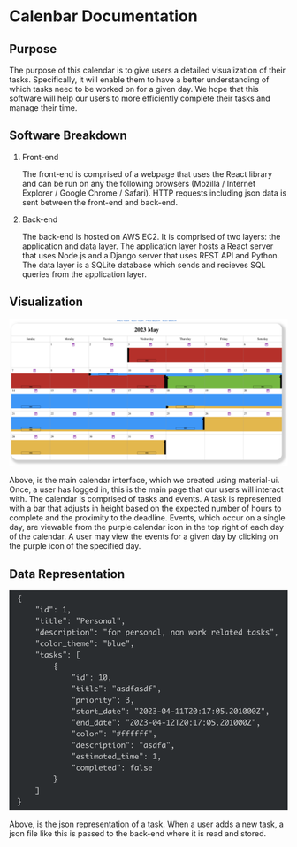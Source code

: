 # Calenbar Documentation

## Purpose

The purpose of this calendar is to give users a detailed visualization of their tasks. Specifically, it will enable them to have a better understanding of which tasks need to be worked on for a given day. We hope that this software will help our users to more efficiently complete their tasks and manage their time.

## Software Breakdown

1. Front-end
   
   The front-end is comprised of a webpage that uses the React library and can be run on any the following browsers (Mozilla / Internet Explorer / Google Chrome / Safari).
   HTTP requests including json data is sent between the front-end and back-end.
   
2. Back-end
 
   The back-end is hosted on AWS EC2. It is comprised of two layers: the application and data layer. The application layer hosts a React server that uses Node.js and a      Django server that uses REST API and Python. The data layer is a SQLite database which sends and recieves SQL queries from the application layer. 

## Visualization

![alt text](https://github.com/pjvf17/320-calenBar/blob/main/images/mainUI.png)

Above, is the main calendar interface, which we created using material-ui. Once, a user has logged in, this is the main page that our users will interact with. The calendar is comprised of tasks and events. A task is represented with a bar that adjusts in height based on the expected number of hours to complete and the proximity to the deadline. Events, which occur on a single day, are viewable from the purple calendar icon in the top right of each day of the calendar. A user may view the events for a given day by clicking on the purple icon of the specified day. 

## Data Representation

![alt text](https://github.com/pjvf17/320-calenBar/blob/main/images/data.png)

Above, is the json representation of a task. When a user adds a new task, a json file like this is passed to the back-end where it is read and stored. 
